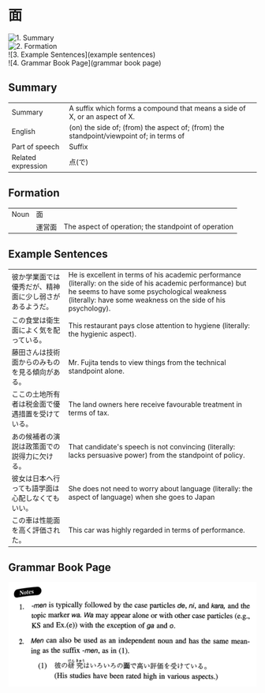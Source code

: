 # 面

![1. Summary](summary)<br>
![2. Formation](formation)<br>
![3. Example Sentences](example sentences)<br>
![4. Grammar Book Page](grammar book page)<br>


## Summary

<table><tr>   <td>Summary</td>   <td>A suffix which forms a compound that means a side of X, or an aspect of X.</td></tr><tr>   <td>English</td>   <td>(on) the side of; (from) the aspect of; (from) the standpoint/viewpoint of; in terms of</td></tr><tr>   <td>Part of speech</td>   <td>Suffix</td></tr><tr>   <td>Related expression</td>   <td>点(で)</td></tr></table>

## Formation

<table class="table"><tbody><tr class="tr head"><td class="td"><span class="bold">Noun</span></td><td class="td"><span class="concept">面</span></td><td class="td"></td></tr><tr class="tr"><td class="td"></td><td class="td"><span>運営</span><span class="concept">面</span></td><td class="td"><span>The aspect of operation; the standpoint of operation</span></td></tr></tbody></table>

## Example Sentences

<table><tr>   <td>彼か学業面では優秀だが、精神面に少し弱さがあるようだ。</td>   <td>He is excellent in terms of his academic performance (literally: on the side of his academic performance) but he seems to have some psychological weakness (literally: have some weakness on the side of his psychology).</td></tr><tr>   <td>この食堂は衛生面によく気を配っている。</td>   <td>This restaurant pays close attention to hygiene (literally: the hygienic aspect).</td></tr><tr>   <td>藤田さんは技術面からのみものを見る傾向がある。</td>   <td>Mr. Fujita tends to view things from the technical standpoint alone.</td></tr><tr>   <td>ここの土地所有者は税金面で優遇措置を受けている。</td>   <td>The land owners here receive favourable treatment in terms of tax.</td></tr><tr>   <td>あの候補者の演説は政策面での説得力に欠ける。</td>   <td>That candidate's speech is not convincing (literally: lacks persuasive power) from the standpoint of policy.</td></tr><tr>   <td>彼女は日本へ行っても語学面は心配しなくてもいい。</td>   <td>She does not need to worry about language (literally: the aspect of language) when she goes to Japan</td></tr><tr>   <td>この車は性能面を高く評価された。</td>   <td>This car was highly regarded in terms of performance.</td></tr></table>

## Grammar Book Page

![](../img/Intermediate面.png)

